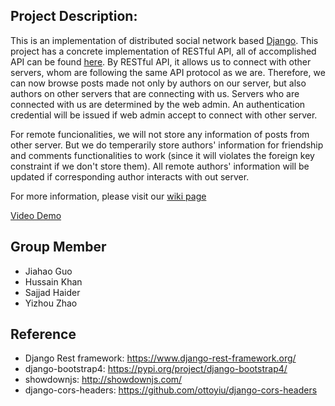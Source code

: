 ## Project Description:
This is an implementation of distributed social network based [Django](https://www.djangoproject.com/). This project has a concrete implementation of RESTful API, all of accomplished API can be found [here](https://github.com/sajjadhaiderrr/CMPUT404-Project/wiki/API-Endpoints). By RESTful API, it allows us to connect with other servers, whom are following the same API protocol as we are. Therefore, we can now browse posts made not only by authors on our server, but also authors on other servers that are connecting with us. Servers who are connected with us are determined by the web admin. An authentication credential will be issued if web admin accept to connect with other server.

For remote funcionalities, we will not store any information of posts from other server. But we do temperarily store authors' information for friendship and comments functionalities to work (since it will violates the foreign key constraint if we don't store them). All remote authors' information will be updated if corresponding author interacts with out server.

For more information, please visit our [wiki page](https://github.com/sajjadhaiderrr/CMPUT404-Project/wiki)

[Video Demo](https://youtu.be/oUkNwVjryOQ)

## Group Member
- Jiahao Guo
- Hussain Khan
- Sajjad Haider
- Yizhou Zhao

## Reference
- Django Rest framework: https://www.django-rest-framework.org/
- django-bootstrap4: https://pypi.org/project/django-bootstrap4/
- showdownjs: http://showdownjs.com/
- django-cors-headers: https://github.com/ottoyiu/django-cors-headers
